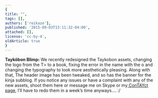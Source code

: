 ```yaml
---
{
title: "",
tags: [],
authors: ['reikaze'],
published: '2015-09-03T13:11:32-04:00',
attached: [],
license: 'cc-by-4',
oldArticle: true
}
---
```


<div><p class="sc-77igqf-0 bOfvBY"><strong>Taykōbon Blimp: </strong>We recently redesigned the Taykobon assets, changing the
  logo from the T&gt; to a book, fixing the error in the name with the o and changing the typography to look more
  aesthetically pleasing. Along with that, The header image has been tweaked, and so has the banner for the kinja
  subblog. If you notice any issues or have a complaint with any of the new assets, shoot them here or message me on
  Skype or my<span><a class="sc-1out364-0 hMndXN sc-145m8ut-0 gIacKn js_link" data-ga='[["Embedded Url","External link","http://rockmandash12.kinja.com/rockmandash12s-contayct-page-1533827853",{"metric25":1}]]' href="http://rockmandash12.kinja.com/rockmandash12s-contayct-page-1533827853" rel="noopener noreferrer" target="_blank"> ConTAYct page</a></span>, I’ll have to redo them in a week’s time
  anyways.... :/</p>
<img alt src="./1414411449802799940.png"/>
<div class="bxm4mm-2 hKBnez js_video-sticky__top-limit"></div>
<div class="bxm4mm-4 fQqUFt">

<div class="bxm4mm-1 gKeXmA js_video-sticky-trigger"></div>
<div class="bxm4mm-0 jRTmst instream-native-video instream-permalink js_video-sticky-target instream-native-video--mobile"></div>
</div>
<div class="bxm4mm-3 eCMXYG js_video-sticky__bottom-limit"></div>
<img alt src="./1414411449944184132.png"/>
</div>